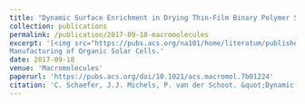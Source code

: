 ```yaml
---
title: "Dynamic Surface Enrichment in Drying Thin-Film Binary Polymer Solutions"
collection: publications
permalink: /publication/2017-09-18-macromolecules
excerpt: '[<img src="https://pubs.acs.org/na101/home/literatum/publisher/achs/journals/content/mamobx/2017/mamobx.2017.50.issue-15/acs.macromol.7b01224/20171011/images/medium/ma-2017-01224r_0004.gif" alt="drawing" width="300"/>](https://pubs.acs.org/doi/10.1021/acs.macromol.7b01224) <br/>  
Manufacturing of Organic Solar Cells.'
date: 2017-09-18
venue: 'Macromolecules'
paperurl: 'https://pubs.acs.org/doi/10.1021/acs.macromol.7b01224'
citation: 'C. Schaefer, J.J. Michels, P. van der Schoot. &quot;Dynamic Surface Enrichment in Drying Thin-Film Binary Polymer Solutions.&quot; <i>Macromolecules</i>. 50, 5914-5919 (2017)'
---
```


